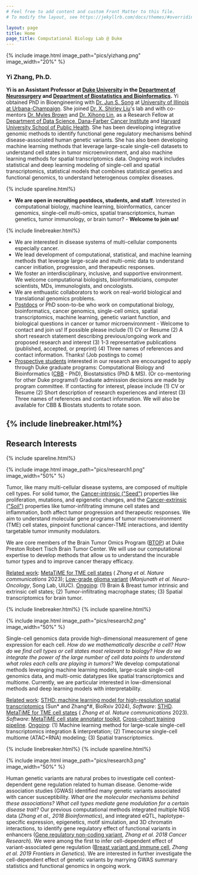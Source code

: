 ```yaml
---
# Feel free to add content and custom Front Matter to this file.
# To modify the layout, see https://jekyllrb.com/docs/themes/#overriding-theme-defaults

layout: page
title: Home
page_title: Computational Biology Lab @ Duke
---
```

{% include image.html image_path="pics/yizhang.png" image_width="20%" %}

### Yi Zhang, Ph.D.
**Yi is an Assistant Professor at [Duke University][Duke] in the [Department of Neurosurgery][DukeNeurosurgery] and [Department of Biostatistics and Bioinformatics][DukeBB].** Yi obtained PhD in Bioengineering with [Dr. Jun S. Song][SongLab] at [University of Illinois at Urbana-Champaign][UIUC]. She joined [Dr. X. Shirley Liu][LiuLab]'s lab and with co-mentors [Dr. Myles Brown][MylesLab] and [Dr. Xihong Lin][LinLab], as a Research Fellow at [Department of Data Science, Dana-Farber Cancer Institute][DFCI] and [Harvard University School of Public Health][HSPH]. She has been developing integrative genomic methods to identify functional gene regulatory mechanisms behind disease-associated human genetic variants. She has also been developing machine learning methods that leverage large-scale single-cell datasets to understand cell states in tumor microenvironment, and also machine learning methods for spatial transcriptomics data. Ongoing work includes statistical and deep learning modeling of single-cell and spatial transcriptomics, statistical models that combines statistical genetics and functional genomics, to understand heterogenous complex diseases.


{% include spareline.html%}
- **We are open in recruiting postdocs, students, and staff**. Interested in computational biology, machine learning, bioinformatics, cancer genomics, single-cell multi-omics, spatial transcriptomics, human genetics, tumor immunology, or brain tumor? - **Welcome to join us!**

{% include linebreaker.html%}

- We are interested in disease systems of multi-cellular components especially cancer. 
- We lead development of computational, statistical, and machine learning methods that leverage large-scale and multi-omic data to understand cancer initiation, progression, and therapeutic responses. 
- We foster an interdisciplinary, inclusive, and supportive environment. We welcome computational biologists, bioinformaticians, computer scientists, MDs, immunologists, and oncologists. 
- We are enthuastic collaborators to work on real-world biological and translational genomics problems. 
- <u>Postdocs</u> or PhD soon-to-be who work on computational biology, bioinformatics, cancer genomics, single-cell omics, spatial transcriptomics, machine learning, genetic variant function, and biological questions in cancer or tumor microenvironment - Welcome to contact and join us! If possible please include (1) CV or Resume (2) A short research statement describing previous/ongoing work and proposed research and interest (3) 1-3 representative publications (published, accepted, or preprint) (4) Three names of references and contact information. Thanks! (Job postings to come)
- <u>Prospective students</u> interested in our research are encouraged to apply through Duke graduate programs: Computational Biology and Bioinformatics ([CBB] - PhD), Biostatsistics (PhD & MS). (Or co-mentoring for other Duke programs!) Graduate admission decisions are made by program committee. If contacting for interest, please include (1) CV or Resume (2) Short description of research experiences and interest (3) Three names of references and contact information. We will also be available for CBB & Biostats students to rotate soon.

{% include linebreaker.html%}
---
## Research Interests
{% include spareline.html%}



{% include image.html image_path="pics/research1.png" image_width="50%" %}

Tumor, like many multi-cellular disease systems, are composed of multiple cell types. For solid tumor, the <u>Cancer-intrinsic ("Seed")</u> properties like proliferation, mutations, and epigenetic changes, and the <u>Cancer-extrinsic ("Soil")</u> properties like tumor-infiltrating immune cell states and inflammation, both affect tumor progression and therapeutic responses. We aim to understand molecular gene programs of tumor microenvironment (TME) cell states, pinpoint functional cancer-TME interactions, and identity targetable tumor immunity modulators. 

We are core members of the Brain Tumor Omics Program ([BTOP](https://neurosurgery.duke.edu/news/new-research-program-focuses-omics-better-understand-brain-tumors#:~:text=The%20Brain%20Tumor%20Omics%20Program%20(BTOP)%20addresses%20the%20issue%20of,development%20or%20influence%20therapy%20response.)) at Duke Preston Robert Tisch Brain Tumor Center. We will use our computational expertise to develop methods that allow us to understand the incurable tumor types and to improve cancer therapy efficacy. 

<u>Related work</u>: [MetaTiME for TME cell states](https://www.nature.com/articles/s41467-023-38333-8) ( *Zhang et al. Nature communications* 2023); [Low-grade glioma variant](https://academic.oup.com/neuro-oncology/article/23/4/638/5948532) (*Manjunath et al. Neuro-Oncology*, Song Lab, UIUC).
<u>Ongoing</u>: (1) Brain & Breast tumor intrinsic and extrinsic cell states; (2) Tumor-infiltrating macrophage states; (3) Spatial transcriptomics for brain tumor.



{% include linebreaker.html%}
{% include spareline.html%}


{% include image.html image_path="pics/research2.png" image_width="50%" %}

Single-cell genomics data provide high-dimensional measurement of gene expression for each cell. *How do we mathematically describe a cell? How do we find cell types or cell states most relavant to biology? How do we integrate the power of the large number of cell data points to understand what roles each cells are playing in tumors?* We develop computational methods leveraging machine learning models, large-scale single-cell genomics data, and multi-omic datatypes like spatial transcriptomics and multiome. Currently, we are particular interested in low-dimensional methods and deep learning models with interpretability. 

<u>Related work</u>: [STHD: machine learning model for high-resolution spatial transcriptomics](https://www.biorxiv.org/content/10.1101/2024.06.20.599803v1) (Sun* and Zhang*#, BioRxiv 2024), *Software*: [STHD](https://github.com/yi-zhang/STHD).   [MetaTiME for TME cell states](https://www.nature.com/articles/s41467-023-38333-8) ( *Zhang et al. Nature communications* 2023). *Software*: [MetaTiME cell state annotator toolkit](https://github.com/yi-zhang/MetaTiME), [Cross-cohort training pipeline](https://github.com/yi-zhang/MetaTiMEpretrain). <u>Ongoing</u>: (1) Machine learning method for large-scale single-cell transcriptomics integration & interpretation; (2) Timecourse single-cell multiome (ATAC+RNA) modeling; (3) Spatial transcriptomics. 


{% include linebreaker.html%}
{% include spareline.html%}

{% include image.html image_path="pics/research3.png" image_width="50%" %}

Human genetic variants are natural probes to investigate cell context-dependent gene regulation related to human disease. Genome-wide association studies (GWAS) identified many genetic variants associated with cancer susceptibility. *What are the molecular mechanisms behind these associations? What cell types mediate gene modulation for a certain disease trait?* Our previous computational methods integrated multiple NGS data (*Zhang et al., 2018 Bioinformatics*), and integrated eQTL, haplotype-specific expression, epigenetics, motif simulation, and 3D chromatin interactions, to identify gene regulatory effect of functional variants in enhancers ([Gene regulatory non-coding variant](https://aacrjournals.org/cancerres/article/78/7/1579/633799/Integrative-Genomic-Analysis-Predicts-Causative), *Zhang et al. 2018 Cancer Research*). We were among the first to infer cell-dependent effect of variant-associated gene regulation ([Breast variant and immune cell](https://www.frontiersin.org/articles/10.3389/fgene.2019.00754/full), *Zhang et al. 2019 Frontiers in Genetics*). We are interested in further investigate the cell-dependent effect of genetic variants by marrying GWAS summary statistics and functional genomics in ongoing work.


[DFCI]: https://ds.dfci.harvard.edu/
[HSPH]: https://www.hsph.harvard.edu/
[LiuLab]: https://liulab-dfci.github.io/
[MylesLab]: https://mylesbrownlab.dana-farber.org/
[LinLab]: https://content.sph.harvard.edu/xlin/people.html
[SongLab]: https://song.igb.illinois.edu/
[UIUC]: https://illinois.edu/
[Duke]: https://duke.edu
[DukeSoM]: https://medschool.duke.edu
[DukeNeurosurgery]: https://neurosurgery.duke.edu/news/yi-zhang-joins-duke-neurosurgery-faculty
[DukeBB]: https://biostat.duke.edu
[Contact]: mailto:yi.zhang@duke.edu
[CBB]: https://medschool.duke.edu/education/biomedical-phd-programs/computational-biology-and-bioinformatics-program

